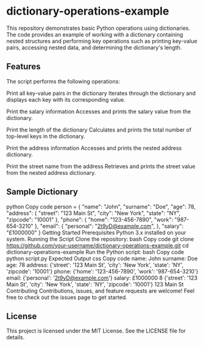 # dictionary-operations-example
This repository demonstrates basic Python operations using dictionaries. The code provides an example of working with a dictionary containing nested structures and performing key operations such as printing key-value pairs, accessing nested data, and determining the dictionary's length.

## Features
The script performs the following operations:

Print all key-value pairs in the dictionary
Iterates through the dictionary and displays each key with its corresponding value.

Print the salary information
Accesses and prints the salary value from the dictionary.

Print the length of the dictionary
Calculates and prints the total number of top-level keys in the dictionary.

Print the address information
Accesses and prints the nested address dictionary.

Print the street name from the address
Retrieves and prints the street value from the nested address dictionary.

## Sample Dictionary
python
Copy code
person = {
    "name": "John",
    "surname": "Doe",
    "age": 78,
    "address": {
        "street": "123 Main St",
        "city": "New York",
        "state": "NY",
        "zipcode": "10001"
    },
    "phone": {
        "home": "123-456-7890",
        "work": "987-654-3210"
    },
    "email": {
        "personal": "2t9yD@example.com",
    },
    "salary": "£1000000"
}
Getting Started
Prerequisites
Python 3.x installed on your system.
Running the Script
Clone the repository:
bash
Copy code
git clone https://github.com/your-username/dictionary-operations-example.git
cd dictionary-operations-example
Run the Python script:
bash
Copy code
python script.py
Expected Output
css
Copy code
name: John
surname: Doe
age: 78
address: {'street': '123 Main St', 'city': 'New York', 'state': 'NY', 'zipcode': '10001'}
phone: {'home': '123-456-7890', 'work': '987-654-3210'}
email: {'personal': '2t9yD@example.com'}
salary: £1000000
8
{'street': '123 Main St', 'city': 'New York', 'state': 'NY', 'zipcode': '10001'}
123 Main St
Contributing
Contributions, issues, and feature requests are welcome! Feel free to check out the issues page to get started.

## License
This project is licensed under the MIT License. See the LICENSE file for details.